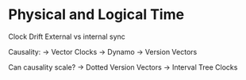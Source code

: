 # Physical and Logical Time

Clock Drift
External vs internal sync

Causality:
→ Vector Clocks
→ Dynamo
→ Version Vectors

Can causality scale?
→ Dotted Version Vectors
→ Interval Tree Clocks